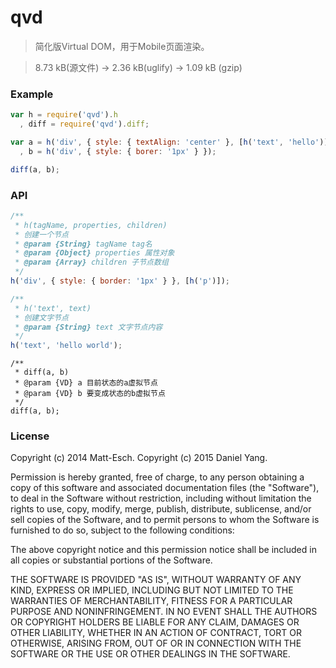 qvd
====

> 简化版Virtual DOM，用于Mobile页面渲染。

> 8.73 kB(源文件) → 2.36 kB(uglify) → 1.09 kB (gzip)

### Example

```javascript
var h = require('qvd').h
  , diff = require('qvd').diff;

var a = h('div', { style: { textAlign: 'center' }, [h('text', 'hello')] })
  , b = h('div', { style: { borer: '1px' } });

diff(a, b);
```

### API

```javascript
/**
 * h(tagName, properties, children)
 * 创建一个节点
 * @param {String} tagName tag名
 * @param {Object} properties 属性对象
 * @param {Array} children 子节点数组
 */
h('div', { style: { border: '1px' } }, [h('p')]);
```

```javascript
/**
 * h('text', text)
 * 创建文字节点
 * @param {String} text 文字节点内容
 */
h('text', 'hello world');
```

```javasript
/**
 * diff(a, b)
 * @param {VD} a 目前状态的a虚拟节点
 * @param {VD} b 要变成状态的b虚拟节点
 */
diff(a, b);
```

### License

Copyright (c) 2014 Matt-Esch.
Copyright (c) 2015 Daniel Yang.

Permission is hereby granted, free of charge, to any person obtaining a copy
of this software and associated documentation files (the "Software"), to deal
in the Software without restriction, including without limitation the rights
to use, copy, modify, merge, publish, distribute, sublicense, and/or sell
copies of the Software, and to permit persons to whom the Software is
furnished to do so, subject to the following conditions:

The above copyright notice and this permission notice shall be included in
all copies or substantial portions of the Software.

THE SOFTWARE IS PROVIDED "AS IS", WITHOUT WARRANTY OF ANY KIND, EXPRESS OR
IMPLIED, INCLUDING BUT NOT LIMITED TO THE WARRANTIES OF MERCHANTABILITY,
FITNESS FOR A PARTICULAR PURPOSE AND NONINFRINGEMENT. IN NO EVENT SHALL THE
AUTHORS OR COPYRIGHT HOLDERS BE LIABLE FOR ANY CLAIM, DAMAGES OR OTHER
LIABILITY, WHETHER IN AN ACTION OF CONTRACT, TORT OR OTHERWISE, ARISING FROM,
OUT OF OR IN CONNECTION WITH THE SOFTWARE OR THE USE OR OTHER DEALINGS IN
THE SOFTWARE.
